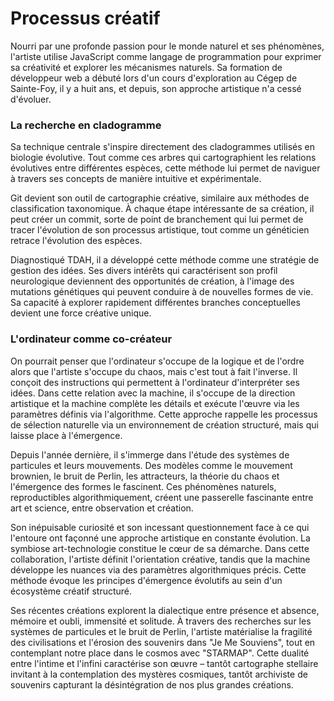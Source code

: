 # Processus créatif

Nourri par une profonde passion pour le monde naturel et ses phénomènes, l'artiste utilise JavaScript comme langage de programmation pour exprimer sa créativité et explorer les mécanismes naturels. Sa formation de développeur web a débuté lors d'un cours d'exploration au Cégep de Sainte-Foy, il y a huit ans, et depuis, son approche artistique n'a cessé d'évoluer.

### La recherche en cladogramme

Sa technique centrale s'inspire directement des cladogrammes utilisés en biologie évolutive. Tout comme ces arbres qui cartographient les relations évolutives entre différentes espèces, cette méthode lui permet de naviguer à travers ses concepts de manière intuitive et expérimentale.

Git devient son outil de cartographie créative, similaire aux méthodes de classification taxonomique. À chaque étape intéressante de sa création, il peut créer un commit, sorte de point de branchement qui lui permet de tracer l'évolution de son processus artistique, tout comme un généticien retrace l'évolution des espèces.

Diagnostiqué TDAH, il a développé cette méthode comme une stratégie de gestion des idées. Ses divers intérêts qui caractérisent son profil neurologique deviennent des opportunités de création, à l'image des mutations génétiques qui peuvent conduire à de nouvelles formes de vie. Sa capacité à explorer rapidement différentes branches conceptuelles devient une force créative unique.

### L'ordinateur comme co-créateur

On pourrait penser que l'ordinateur s'occupe de la logique et de l'ordre alors que l'artiste s'occupe du chaos, mais c'est tout à fait l'inverse. Il conçoit des instructions qui permettent à l'ordinateur d'interpréter ses idées. Dans cette relation avec la machine, il s'occupe de la direction artistique et la machine complète les détails et exécute l'œuvre via les paramètres définis via l'algorithme. Cette approche rappelle les processus de sélection naturelle via un environnement de création structuré, mais qui laisse place à l'émergence.

Depuis l'année dernière, il s'immerge dans l'étude des systèmes de particules et leurs mouvements. Des modèles comme le mouvement brownien, le bruit de Perlin, les attracteurs, la théorie du chaos et l'émergence des formes le fascinent. Ces phénomènes naturels, reproductibles algorithmiquement, créent une passerelle fascinante entre art et science, entre observation et création.

Son inépuisable curiosité et son incessant questionnement face à ce qui l'entoure ont façonné une approche artistique en constante évolution. La symbiose art-technologie constitue le cœur de sa démarche. Dans cette collaboration, l'artiste définit l'orientation créative, tandis que la machine développe les nuances via des paramètres algorithmiques précis. Cette méthode évoque les principes d'émergence évolutifs au sein d'un écosystème créatif structuré.

Ses récentes créations explorent la dialectique entre présence et absence, mémoire et oubli, immensité et solitude. À travers des recherches sur les systèmes de particules et le bruit de Perlin, l'artiste matérialise la fragilité des civilisations et l'érosion des souvenirs dans "Je Me Souviens", tout en contemplant notre place dans le cosmos avec "STARMAP". Cette dualité entre l'intime et l'infini caractérise son œuvre – tantôt cartographe stellaire invitant à la contemplation des mystères cosmiques, tantôt archiviste de souvenirs capturant la désintégration de nos plus grandes créations.
